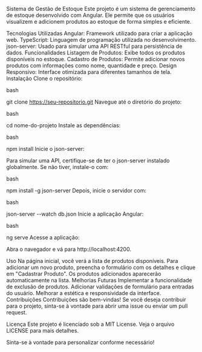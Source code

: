 Sistema de Gestão de Estoque
Este projeto é um sistema de gerenciamento de estoque desenvolvido com Angular. Ele permite que os usuários visualizem e adicionem produtos ao estoque de forma simples e eficiente.

Tecnologias Utilizadas
Angular: Framework utilizado para criar a aplicação web.
TypeScript: Linguagem de programação utilizada no desenvolvimento.
json-server: Usado para simular uma API RESTful para persistência de dados.
Funcionalidades
Listagem de Produtos: Exibe todos os produtos disponíveis no estoque.
Cadastro de Produtos: Permite adicionar novos produtos com informações como nome, quantidade e preço.
Design Responsivo: Interface otimizada para diferentes tamanhos de tela.
Instalação
Clone o repositório:

bash

git clone https://seu-repositorio.git
Navegue até o diretório do projeto:

bash

cd nome-do-projeto
Instale as dependências:

bash

npm install
Inicie o json-server:

Para simular uma API, certifique-se de ter o json-server instalado globalmente. Se não tiver, instale-o com:

bash

npm install -g json-server
Depois, inicie o servidor com:

bash

json-server --watch db.json
Inicie a aplicação Angular:

bash

ng serve
Acesse a aplicação:

Abra o navegador e vá para http://localhost:4200.

Uso
Na página inicial, você verá a lista de produtos disponíveis.
Para adicionar um novo produto, preencha o formulário com os detalhes e clique em "Cadastrar Produto".
Os produtos adicionados aparecerão automaticamente na lista.
Melhorias Futuras
Implementar a funcionalidade de exclusão de produtos.
Adicionar validações de formulário para entradas do usuário.
Melhorar a estética e responsividade da interface.
Contribuições
Contribuições são bem-vindas! Se você deseja contribuir para o projeto, sinta-se à vontade para abrir uma issue ou enviar um pull request.

Licença
Este projeto é licenciado sob a MIT License. Veja o arquivo LICENSE para mais detalhes.

Sinta-se à vontade para personalizar conforme necessário!






